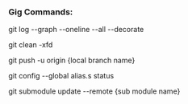 <h3>Gig Commands:</h3>

git log --graph --oneline --all --decorate

git clean -xfd

git push -u origin {local branch name}

git config --global alias.s status

git submodule update --remote {sub module name}


